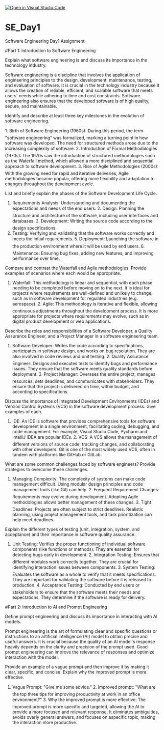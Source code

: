 [![Open in Visual Studio Code](https://classroom.github.com/assets/open-in-vscode-2e0aaae1b6195c2367325f4f02e2d04e9abb55f0b24a779b69b11b9e10269abc.svg)](https://classroom.github.com/online_ide?assignment_repo_id=15568703&assignment_repo_type=AssignmentRepo)
# SE_Day1
Software Engineering Day1 Assignment

#Part 1: Introduction to Software Engineering

Explain what software engineering is and discuss its importance in the technology industry.

Software engineering is a discipline that involves the application of engineering principles 
to the design, development, maintenance, testing, and evaluation of software. It is crucial 
in the technology industry because it allows the creation of reliable, efficient, and
scalable software that meets users' needs while adhering to time and cost constraints.
Software engineering also ensures that the developed software is of high quality, secure,
and maintainable.

Identify and describe at least three key milestones in the evolution of software engineering.

1. Birth of Software Engineering (1960s): During this period, the term "software
engineering" was formalized, marking a turning point in how software was developed. 
The need for structured methods arose due to the increasing complexity of software.
2. Introduction of Formal Methodologies (1970s): The 1970s saw the introduction 
of structured methodologies such as the Waterfall method, which allowed a
more disciplined and sequential approach to software development.
3. Rise of Agile Methodologies (2000s): With the growing need for rapid and
iterative deliveries, Agile methodologies became popular, offering more flexibility
and adaptation to changes throughout the development cycle.

List and briefly explain the phases of the Software Development Life Cycle.

1. Requirements Analysis: Understanding and documenting the expectations and needs of the end users.
2. Design: Planning the structure and architecture of the software, including user interfaces and databases.
3. Development: Writing the source code according to the design specifications.
4. Testing: Verifying and validating that the software works correctly and meets the initial requirements.
5. Deployment: Launching the software in the production environment where it will be used by end users.
6. Maintenance: Ensuring bug fixes, adding new features, and improving performance over time.

Compare and contrast the Waterfall and Agile methodologies. Provide examples of scenarios where each would be appropriate.

1. Waterfall: This methodology is linear and sequential, with each phase needing to
be completed before moving on to the next. It is ideal for projects where requirements 
are well-defined and unlikely to change, such as in software development for
regulated industries (e.g. aerospace).
2. Agile: This methodology is iterative and flexible, allowing continuous adjustments
throughout the development process. It is more appropriate for projects where requirements
may evolve, such as in digital product development or web applications.

Describe the roles and responsibilities of a Software Developer, a Quality Assurance Engineer, and a Project Manager in a software engineering team.

1. Software Developer: Writes the code according to specifications, participates
in software design, and works on bug resolution. They are also involved in code
reviews and unit testing.
2. Quality Assurance Engineer: Designs and executes tests to identify bugs and
performance issues. They ensure that the software meets quality standards before
deployment.
3. Project Manager: Oversees the entire project, manages resources, sets deadlines,
and communicates with stakeholders. They ensure that the project is delivered on
time, within budget, and according to specifications.


Discuss the importance of Integrated Development Environments (IDEs) and Version Control Systems (VCS) in the software development process. Give examples of each.

1. IDE: An IDE is software that provides comprehensive tools for software development
in a single environment, facilitating coding, debugging, and code management.
For example, Visual Studio Code, Pycharm and IntelliJ IDEA are popular IDEs.
2. VCS: A VCS allows the management of different versions of source code, tracking
changes, and collaborating with other developers. Git is one of the most widely
used VCS, often in tandem with platforms like GitHub or GitLab.

What are some common challenges faced by software engineers? Provide strategies to overcome these challenges.

1. Managing Complexity: The complexity of systems can make code management
difficult. Using modular design principles and code management tools (like Git)
can help.
2. Frequent Requirement Changes: Requirements may evolve during development.
Adopting Agile methodologies allows better management of these changes.
3. Tight Deadlines: Projects are often subject to strict deadlines. Realistic planning,
using project management tools, and task prioritization can help meet deadlines.

Explain the different types of testing (unit, integration, system, and acceptance) and their importance in software quality assurance.

1. Unit Testing: Verifies the proper functioning of individual software components
(like functions or methods). They are essential for detecting bugs early in development.
2. Integration Testing: Ensures that different modules work correctly together.
They are crucial for identifying interaction issues between components.
3. System Testing: Evaluates the software as a whole to verify that it meets specifications. 
They are important for validating the software before it is released to production.
4. Acceptance Testing: Conducted by end users or stakeholders to ensure that the
software meets their needs and expectations. They determine if the software is
ready for delivery.

#Part 2: Introduction to AI and Prompt Engineering


Define prompt engineering and discuss its importance in interacting with AI models.

Prompt engineering is the art of formulating clear and specific questions or instructions
to an artificial intelligence (AI) model to obtain precise and useful answers. It is crucial
because the quality of an AI model's response heavily depends on the clarity and precision
of the prompt used. Good prompt engineering can improve the relevance of responses
and optimize interaction with the model.

Provide an example of a vague prompt and then improve it by making it clear, specific, and concise. Explain why the improved prompt is more effective.

1. Vague Prompt: "Give me some advice."
2. Improved prompt: "What are the top three tips for improving productivity at
work in an office environment?"
3. Why the improved prompt is more effective: The improved prompt is more specific and targeted,
allowing the AI to provide a more focused and relevant response. It eliminates ambiguities,
avoids overly general answers, and focuses on aspecific topic, making the interaction more productive.
